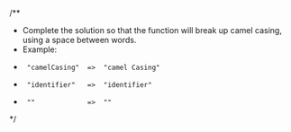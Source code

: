 /**
 * Complete the solution so that the function will break up camel casing, using a space between words.
 * Example:
 *      "camelCasing"  =>  "camel Casing"
 *      "identifier"   =>  "identifier"
 *      ""             =>  ""
 */